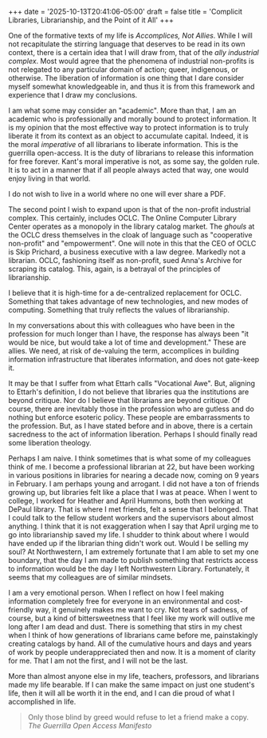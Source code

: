 +++
date = '2025-10-13T20:41:06-05:00'
draft = false
title = 'Complicit Libraries, Librarianship, and the Point of it All'
+++

One of the formative texts of my life is _Accomplices, Not Allies_. While I will not recapitulate the stirring language that deserves to be read in its own context, there is a certain idea that I will draw from, that of the _ally industrial complex_. Most would agree that the phenomena of industrial non-profits is not relegated to any particular domain of action; queer, indigenous, or otherwise. The liberation of information is one thing that I dare consider myself somewhat knowledgeable in, and thus it is from this framework and experience that I draw my conclusions.

I am what some may consider an "academic". More than that, I am an academic who is professionally and morally bound to protect information. It is my opinion that the most effective way to protect information is to truly liberate it from its context as an object to accumulate capital. Indeed, it is the moral _imperative_ of all librarians to liberate information. This is the guerrilla open-access. It is the duty of librarians to release this information for free forever. Kant's moral imperative is not, as some say, the golden rule. It is to act in a manner that if all people always acted that way, one would enjoy living in that world.

I do not wish to live in a world where no one will ever share a PDF.

The second point I wish to expand upon is that of the non-profit industrial complex. This certainly, includes OCLC. The Online Computer Library Center operates as a monopoly in the library catalog market. The _ghouls_ at the OCLC dress themselves in the cloak of language such as "cooperative non-profit" and "empowerment". One will note in this that the CEO of OCLC is Skip Prichard, a business executive with a law degree. Markedly not a librarian. OCLC, fashioning itself as non-profit, sued Anna's Archive for scraping its catalog. This, again, is a betrayal of the principles of librarianship.

I believe that it is high-time for a de-centralized replacement for OCLC. Something that takes advantage of new technologies, and new modes of computing. Something that truly reflects the values of librarianship.

In my conversations about this with colleagues who have been in the profession for much longer than I have, the response has always been "it would be nice, but would take a lot of time and development." These are allies. We need, at risk of de-valuing the term, accomplices in building information infrastructure that liberates information, and does not gate-keep it.

It may be that I suffer from what Ettarh calls "Vocational Awe". But, aligning to Ettarh's definition, I do not believe that libraries qua the institutions are beyond critique. Nor do I believe that librarians are beyond critique. Of course, there are inevitably those in the profession who are gutless and do nothing but enforce esoteric policy. These people are embarrassments to the profession. But, as I have stated before and in above, there is a certain sacredness to the act of information liberation. Perhaps I should finally read some liberation theology.

Perhaps I am naive. I think sometimes that is what some of my colleagues think of me. I become a professional librarian at 22, but have been working in various positions in libraries for nearing a decade now, coming on 9 years in February. I am perhaps young and arrogant. I did not have a ton of friends growing up, but libraries felt like a place that I was at peace. When I went to college, I worked for Heather and April Hummons, both then working at DePaul library. That is where I met friends, felt a sense that I belonged. That I could talk to the fellow student workers and the supervisors about almost anything. I think that it is not exaggeration when I say that April urging me to go into librarianship saved my life. I shudder to think about where I would have ended up if the librarian thing didn't work out. Would I be selling my soul? At Northwestern, I am extremely fortunate that I am able to set my one boundary, that the day I am made to publish something that restricts access to information would be the day I left Northwestern Library. Fortunately, it seems that my colleagues are of similar mindsets.

I am a very emotional person. When I reflect on how I feel making information completely free for everyone in an environmental and cost-friendly way, it genuinely makes me want to cry. Not tears of sadness, of course, but a kind of bittersweetness that I feel like my work will outlive me long after I am dead and dust. There is something that stirs in my chest when I think of how generations of librarians came before me, painstakingly creating catalogs by hand. All of the cumulative hours and days and years of work by people underappreciated then and now. It is a moment of clarity for me. That I am not the first, and I will not be the last.

More than almost anyone else in my life, teachers, professors, and librarians made my life bearable. If I can make the same impact on just one student's life, then it will all be worth it in the end, and I can die proud of what I accomplished in life.

> Only those blind by greed would refuse to let a friend make a copy.
_The Guerrilla Open Access Manifesto_
